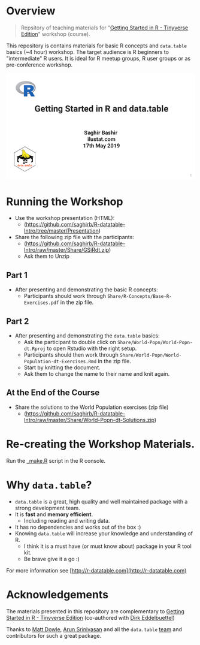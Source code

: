# Overview

> Repsitory of teaching materials for "[Getting Started in R - Tinyverse Edition](https://github.com/eddelbuettel/gsir-te/raw/master/Getting-Started-in-R.pdf)"
workshop (course).

This repository is contains materials for basic R concepts and `data.table` basics 
(~4 hour) workshop. The target audience is R beginners to "intermediate" R users. 
It is ideal for R meetup groups, R user groups or as pre-conference workshop.

![Title Slide](Presentation/images/R-and-data.table-Title-Slide.png)

# Running the Workshop 

- Use the workshop presentation (HTML):
    + (https://github.com/saghirb/R-datatable-Intro/tree/master/Presentation)
- Share the following zip file with the participants:
    + (https://github.com/saghirb/R-datatable-Intro/raw/master/Share/GSiRdt.zip)
    + Ask them to Unzip
    
## Part 1

- After presenting and demonstrating the basic R concepts:
    + Participants should work through `Share/R-Concepts/Base-R-Exercises.pdf` in the zip file.

## Part 2    

- After presenting and demonstrating the `data.table` basics:
  + Ask the participant to double click on `Share/World-Popn/World-Popn-dt.Rproj` to open
  Rstudio with the right setup.
  + Participants should then work through `Share/World-Popn/World-Population-dt-Exercises.Rmd` 
  in the zip file.
  + Start by knitting the document.
  + Ask them to change the name to their name and knit again.
  
  
## At the End of the Course

- Share the solutions to the World Population exercises (zip file)
    + (https://github.com/saghirb/R-datatable-Intro/raw/master/Share/World-Popn-dt-Solutions.zip)

# Re-creating the Workshop Materials.

Run the [_make.R](https://github.com/saghirb/R-datatable-Intro/blob/master/_make.R) 
script in the R console.

# Why `data.table`?

- `data.table` is a great, high quality and well maintained package with a strong
development team.
- It is **fast** and **memory efficient**. 
    + Including reading and writing data.
- It has no dependencies and works out of the box :)
- Knowing `data.table` will increase your knowledge and understanding of R.
    + I think it is a must have (or must know about) package in your R tool kit.
    + Be brave give it a go :)

For more information see [http://r-datatable.com](http://r-datatable.com)

# Acknowledgements

The materials presented in this repository are complementary to [Getting Started in R - Tinyverse Edition](https://eddelbuettel.github.io/gsir-te/Getting-Started-in-R.pdf) (co-authored with [Dirk
Eddelbuettel](https://github.com/eddelbuettel/))

Thanks to [Matt Dowle](https://github.com/mattdowle), [Arun Srinivasan](https://github.com/arunsrinivasan) and all the `data.table` [team](https://github.com/orgs/Rdatatable/people) and contributors for such a great package.



